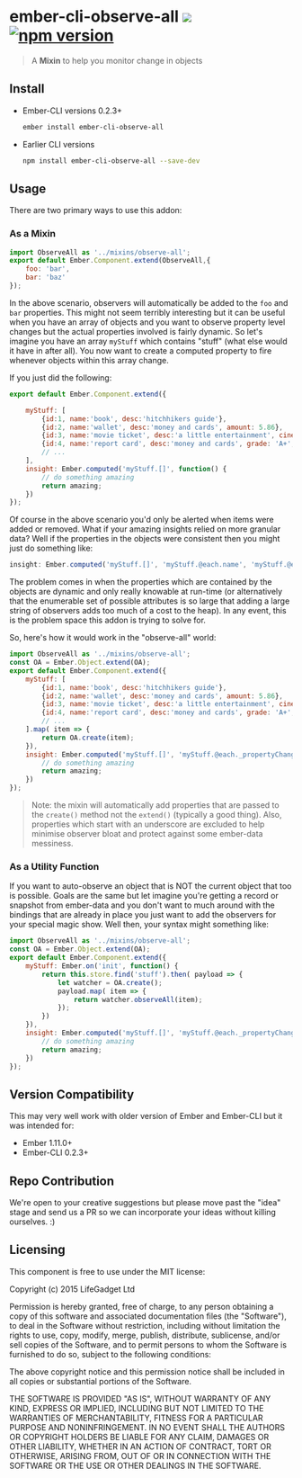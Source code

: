 # ember-cli-observe-all ![ ](https://travis-ci.org/lifegadget/ember-cli-observe-all.svg) [![npm version](https://badge.fury.io/js/ember-cli-observe-all.svg)](http://badge.fury.io/js/ember-cli-observe-all)
> A **Mixin** to help you monitor change in objects

## Install ##

- Ember-CLI versions 0.2.3+
    ````bash
    ember install ember-cli-observe-all
    ````

- Earlier CLI versions
    ````bash
    npm install ember-cli-observe-all --save-dev
    ````

## Usage ##
There are two primary ways to use this addon:

### As a Mixin ###

````javascript
import ObserveAll as '../mixins/observe-all';
export default Ember.Component.extend(ObserveAll,{ 
    foo: 'bar',
    bar: 'baz'
});
````

In the above scenario, observers will automatically be added to the `foo` and `bar` properties. This might not seem terribly 
interesting but it can be useful when you have an array of objects and you want to observe property level changes but the actual properties
involved is fairly dynamic. So let's imagine you have an array `myStuff` which contains "stuff" (what else would it have in after all). You now want to 
create a computed property to fire whenever objects within this array change. 

If you just did the following:

````javascript
export default Ember.Component.extend({ 

    myStuff: [
        {id:1, name:'book', desc:'hitchhikers guide'},
        {id:2, name:'wallet', desc:'money and cards', amount: 5.86},
        {id:3, name:'movie ticket', desc:'a little entertainment', cinema:'itsy-bitsy theater'},
        {id:4, name:'report card', desc:'money and cards', grade: 'A+', comments:'you are the best student ever'},
        // ...
    ],
    insight: Ember.computed('myStuff.[]', function() {
        // do something amazing
        return amazing;
    })
});
````

Of course in the above scenario you'd only be alerted when items were added or removed. What if your amazing insights relied on more granular data?
Well if the properties in the objects were consistent then you might just do something like:

````javascript
insight: Ember.computed('myStuff.[]', 'myStuff.@each.name', 'myStuff.@each.desc', function() { ... }
````

The problem comes in when the properties which are contained by the objects are dynamic and only really knowable at run-time (or alternatively that the enumerable 
set of possible attributes is so large that adding a large string of observers adds too much of a cost to the heap). In any event, 
this is the problem space this addon is trying to solve for.

So, here's how it would work in the "observe-all" world:

````javascript
import ObserveAll as '../mixins/observe-all';
const OA = Ember.Object.extend(OA);
export default Ember.Component.extend({ 
    myStuff: [
        {id:1, name:'book', desc:'hitchhikers guide'},
        {id:2, name:'wallet', desc:'money and cards', amount: 5.86},
        {id:3, name:'movie ticket', desc:'a little entertainment', cinema:'itsy-bitsy theater'},
        {id:4, name:'report card', desc:'money and cards', grade: 'A+', comments:'you are the best student ever'},
        // ...
    ].map( item => {
        return OA.create(item);
    }),
    insight: Ember.computed('myStuff.[]', 'myStuff.@each._propertyChanged', function() {
        // do something amazing
        return amazing;
    })
});
````

> Note: the mixin will automatically add properties that are passed to the `create()` method not the `extend()` (typically a good thing). Also, properties which start with an underscore are excluded to help minimise observer bloat and protect against some ember-data messiness.

### As a Utility Function ###

If you want to auto-observe an object that is NOT the current object that too is possible. Goals are the same but let imagine you're getting a record or snapshot from ember-data and you don't want to much around with the bindings that are already in place you just want to add the observers for your special magic show. Well then, your syntax might something like:

````javascript
import ObserveAll as '../mixins/observe-all';
const OA = Ember.Object.extend(OA);
export default Ember.Component.extend({ 
    myStuff: Ember.on('init', function() {
        return this.store.find('stuff').then( payload => {
            let watcher = OA.create();
            payload.map( item => {
                return watcher.observeAll(item);
            });
        })
    }),
    insight: Ember.computed('myStuff.[]', 'myStuff.@each._propertyChanged', function() {
        // do something amazing
        return amazing;
    })
});
````


## Version Compatibility

This may very well work with older version of Ember and Ember-CLI but it was intended for:

- Ember 1.11.0+
- Ember-CLI 0.2.3+

## Repo Contribution

We're open to your creative suggestions but please move past the "idea" stage 
and send us a PR so we can incorporate your ideas without killing ourselves. :)

## Licensing

This component is free to use under the MIT license:

Copyright (c) 2015 LifeGadget Ltd

Permission is hereby granted, free of charge, to any person obtaining a copy of
this software and associated documentation files (the "Software"), to deal in
the Software without restriction, including without limitation the rights to
use, copy, modify, merge, publish, distribute, sublicense, and/or sell copies
of the Software, and to permit persons to whom the Software is furnished to do
so, subject to the following conditions:

The above copyright notice and this permission notice shall be included in all
copies or substantial portions of the Software.

THE SOFTWARE IS PROVIDED "AS IS", WITHOUT WARRANTY OF ANY KIND, EXPRESS OR
IMPLIED, INCLUDING BUT NOT LIMITED TO THE WARRANTIES OF MERCHANTABILITY,
FITNESS FOR A PARTICULAR PURPOSE AND NONINFRINGEMENT. IN NO EVENT SHALL THE
AUTHORS OR COPYRIGHT HOLDERS BE LIABLE FOR ANY CLAIM, DAMAGES OR OTHER
LIABILITY, WHETHER IN AN ACTION OF CONTRACT, TORT OR OTHERWISE, ARISING FROM,
OUT OF OR IN CONNECTION WITH THE SOFTWARE OR THE USE OR OTHER DEALINGS IN THE
SOFTWARE.